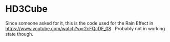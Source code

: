 # HD3Cube

Since someone asked for it, this is the code used for the Rain Effect in https://www.youtube.com/watch?v=r2cFQcDF_08 .
Probably not in working state though.

